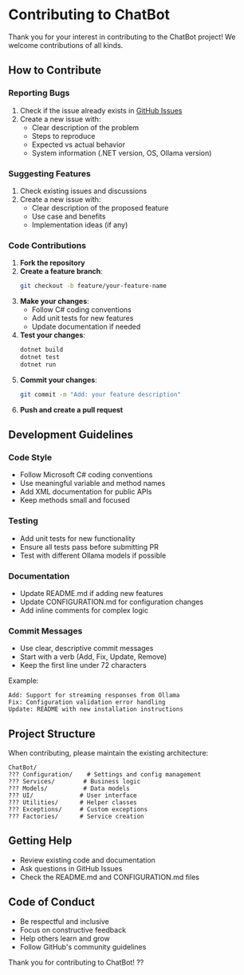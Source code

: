 # Contributing to ChatBot

Thank you for your interest in contributing to the ChatBot project! We welcome contributions of all kinds.

## How to Contribute

### Reporting Bugs

1. Check if the issue already exists in [GitHub Issues](https://github.com/rrijvy/ChatBot/issues)
2. Create a new issue with:
   - Clear description of the problem
   - Steps to reproduce
   - Expected vs actual behavior
   - System information (.NET version, OS, Ollama version)

### Suggesting Features

1. Check existing issues and discussions
2. Create a new issue with:
   - Clear description of the proposed feature
   - Use case and benefits
   - Implementation ideas (if any)

### Code Contributions

1. **Fork the repository**
2. **Create a feature branch**:
   ```bash
   git checkout -b feature/your-feature-name
   ```
3. **Make your changes**:
   - Follow C# coding conventions
   - Add unit tests for new features
   - Update documentation if needed
4. **Test your changes**:
   ```bash
   dotnet build
   dotnet test
   dotnet run
   ```
5. **Commit your changes**:
   ```bash
   git commit -m "Add: your feature description"
   ```
6. **Push and create a pull request**

## Development Guidelines

### Code Style
- Follow Microsoft C# coding conventions
- Use meaningful variable and method names
- Add XML documentation for public APIs
- Keep methods small and focused

### Testing
- Add unit tests for new functionality
- Ensure all tests pass before submitting PR
- Test with different Ollama models if possible

### Documentation
- Update README.md if adding new features
- Update CONFIGURATION.md for configuration changes
- Add inline comments for complex logic

### Commit Messages
- Use clear, descriptive commit messages
- Start with a verb (Add, Fix, Update, Remove)
- Keep the first line under 72 characters

Example:
```
Add: Support for streaming responses from Ollama
Fix: Configuration validation error handling
Update: README with new installation instructions
```

## Project Structure

When contributing, please maintain the existing architecture:

```
ChatBot/
??? Configuration/    # Settings and config management
??? Services/        # Business logic
??? Models/          # Data models
??? UI/             # User interface
??? Utilities/      # Helper classes
??? Exceptions/     # Custom exceptions
??? Factories/      # Service creation
```

## Getting Help

- Review existing code and documentation
- Ask questions in GitHub Issues
- Check the README.md and CONFIGURATION.md files

## Code of Conduct

- Be respectful and inclusive
- Focus on constructive feedback
- Help others learn and grow
- Follow GitHub's community guidelines

Thank you for contributing to ChatBot! ??